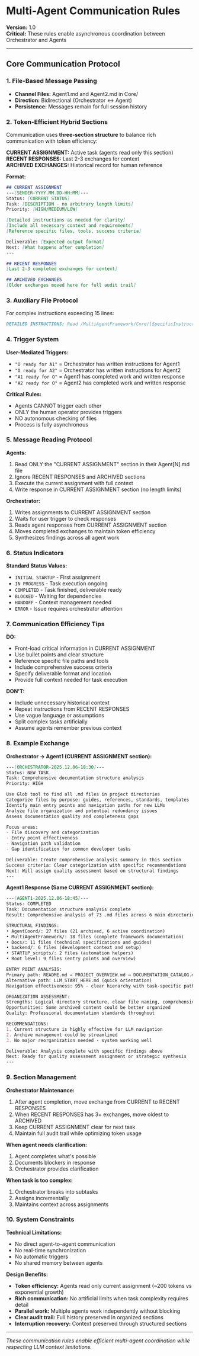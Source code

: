 # Multi-Agent Communication Rules

**Version:** 1.0  
**Critical:** These rules enable asynchronous coordination between Orchestrator and Agents

---

## Core Communication Protocol

### 1. File-Based Message Passing
- **Channel Files:** Agent1.md and Agent2.md in Core/
- **Direction:** Bidirectional (Orchestrator ↔ Agent)
- **Persistence:** Messages remain for full session history

### 2. Token-Efficient Hybrid Sections
Communication uses **three-section structure** to balance rich communication with token efficiency:

**CURRENT ASSIGNMENT:** Active task (agents read only this section)
**RECENT RESPONSES:** Last 2-3 exchanges for context  
**ARCHIVED EXCHANGES:** Historical record for human reference

**Format:**
```markdown
## CURRENT ASSIGNMENT
---[SENDER-YYYY.MM.DD-HH:MM]---
Status: [CURRENT STATUS]
Task: [DESCRIPTION - no arbitrary length limits]
Priority: [HIGH/MEDIUM/LOW]

[Detailed instructions as needed for clarity]
[Include all necessary context and requirements]
[Reference specific files, tools, success criteria]

Deliverable: [Expected output format]
Next: [What happens after completion]
---

## RECENT RESPONSES
[Last 2-3 completed exchanges for context]

## ARCHIVED EXCHANGES  
[Older exchanges moved here for full audit trail]
```

### 3. Auxiliary File Protocol
For complex instructions exceeding 15 lines:
```markdown
DETAILED INSTRUCTIONS: Read /MultiAgentFramework/Core/[SpecificInstructions].md
```

### 4. Trigger System

**User-Mediated Triggers:**
- `"O ready for A1"` = Orchestrator has written instructions for Agent1
- `"O ready for A2"` = Orchestrator has written instructions for Agent2
- `"A1 ready for O"` = Agent1 has completed work and written response
- `"A2 ready for O"` = Agent2 has completed work and written response

**Critical Rules:**
- Agents CANNOT trigger each other
- ONLY the human operator provides triggers
- NO autonomous checking of files
- Process is fully asynchronous

### 5. Message Reading Protocol

**Agents:**
1. Read ONLY the "CURRENT ASSIGNMENT" section in their Agent[N].md file
2. Ignore RECENT RESPONSES and ARCHIVED sections
3. Execute the current assignment with full context
4. Write response in CURRENT ASSIGNMENT section (no length limits)

**Orchestrator:**
1. Writes assignments to CURRENT ASSIGNMENT section
2. Waits for user trigger to check responses  
3. Reads agent responses from CURRENT ASSIGNMENT section
4. Moves completed exchanges to maintain token efficiency
5. Synthesizes findings across all agent work

### 6. Status Indicators

**Standard Status Values:**
- `INITIAL STARTUP` - First assignment
- `IN PROGRESS` - Task execution ongoing  
- `COMPLETED` - Task finished, deliverable ready
- `BLOCKED` - Waiting for dependencies
- `HANDOFF` - Context management needed
- `ERROR` - Issue requires orchestrator attention

### 7. Communication Efficiency Tips

**DO:**
- Front-load critical information in CURRENT ASSIGNMENT
- Use bullet points and clear structure
- Reference specific file paths and tools
- Include comprehensive success criteria
- Specify deliverable format and location
- Provide full context needed for task execution

**DON'T:**
- Include unnecessary historical context
- Repeat instructions from RECENT RESPONSES
- Use vague language or assumptions
- Split complex tasks artificially
- Assume agents remember previous context

### 8. Example Exchange

**Orchestrator → Agent1 (CURRENT ASSIGNMENT section):**
```markdown
---[ORCHESTRATOR-2025.12.06-18:30]---
Status: NEW TASK
Task: Comprehensive documentation structure analysis
Priority: HIGH

Use Glob tool to find all .md files in project directories
Categorize files by purpose: guides, references, standards, templates
Identify main entry points and navigation paths for new LLMs
Analyze file organization and potential redundancy issues
Assess documentation quality and completeness gaps

Focus areas:
- File discovery and categorization
- Entry point effectiveness 
- Navigation path validation
- Gap identification for common developer tasks

Deliverable: Create comprehensive analysis summary in this section
Success criteria: Clear categorization with specific recommendations
Next: Will assign quality assessment based on structural findings
---
```

**Agent1 Response (Same CURRENT ASSIGNMENT section):**
```markdown
---[AGENT1-2025.12.06-18:45]---
Status: COMPLETED
Task: Documentation structure analysis complete
Result: Comprehensive analysis of 73 .md files across 6 main directories

STRUCTURAL FINDINGS:
• AgentCoord/: 27 files (21 archived, 6 active coordination)
• MultiAgentFramework/: 18 files (complete framework documentation)
• Docs/: 11 files (technical specifications and guides)
• backend/: 6 files (development context and setup)
• STARTUP_scripts/: 2 files (automation helpers)
• Root level: 9 files (entry points and overview)

ENTRY POINT ANALYSIS:
Primary path: README.md → PROJECT_OVERVIEW.md → DOCUMENTATION_CATALOG.md
Alternative path: LLM_START_HERE.md (quick orientation)
Navigation effectiveness: 95% - clear hierarchy with task-specific paths

ORGANIZATION ASSESSMENT:
Strengths: Logical directory structure, clear file naming, comprehensive coverage
Opportunities: Some archived content could be better organized
Quality: Professional documentation standards throughout

RECOMMENDATIONS:
1. Current structure is highly effective for LLM navigation
2. Archive management could be streamlined
3. No major reorganization needed - system working well

Deliverable: Analysis complete with specific findings above
Next: Ready for quality assessment assignment or strategic synthesis
---
```

### 9. Section Management

**Orchestrator Maintenance:**
1. After agent completion, move exchange from CURRENT to RECENT RESPONSES
2. When RECENT RESPONSES has 3+ exchanges, move oldest to ARCHIVED
3. Keep CURRENT ASSIGNMENT clear for next task
4. Maintain full audit trail while optimizing token usage

**When agent needs clarification:**
1. Agent completes what's possible
2. Documents blockers in response
3. Orchestrator provides clarification

**When task is too complex:**
1. Orchestrator breaks into subtasks
2. Assigns incrementally
3. Maintains context across assignments

### 10. System Constraints

**Technical Limitations:**
- No direct agent-to-agent communication
- No real-time synchronization
- No automatic triggers
- No shared memory between agents

**Design Benefits:**
- **Token efficiency:** Agents read only current assignment (~200 tokens vs exponential growth)
- **Rich communication:** No artificial limits when task complexity requires detail
- **Parallel work:** Multiple agents work independently without blocking
- **Clear audit trail:** Full history preserved in organized sections
- **Interruption recovery:** Context preserved through structured sections

---

*These communication rules enable efficient multi-agent coordination while respecting LLM context limitations.*